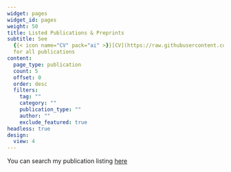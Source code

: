 ```yaml
---
widget: pages
widget_id: pages
weight: 50
title: Listed Publications & Preprints
subtitle: See
  {{< icon name="CV" pack="ai" >}}[CV](https://raw.githubusercontent.com/drewwint/drewEwinters.site/master/static/uploads/CV.pdf) or {{< icon name="google-scholar" pack="ai" >}}[Google Scholar](https://scholar.google.com/citations?hl=en&user=GmIdIyIAAAAJ&view_op=list_works&sortby=pubdate)
  for all publications
content:
  page_type: publication
  count: 5
  offset: 0
  order: desc
  filters:
    tag: ""
    category: ""
    publication_type: ""
    author: ""
    exclude_featured: true
headless: true
design:
  view: 4
---
```



You can search my publication listing [here](./publication/)

